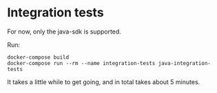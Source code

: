 # Integration tests

For now, only the java-sdk is supported.

Run:

```
docker-compose build
docker-compose run --rm --name integration-tests java-integration-tests
```

It takes a little while to get going, and in total takes about 5 minutes.
